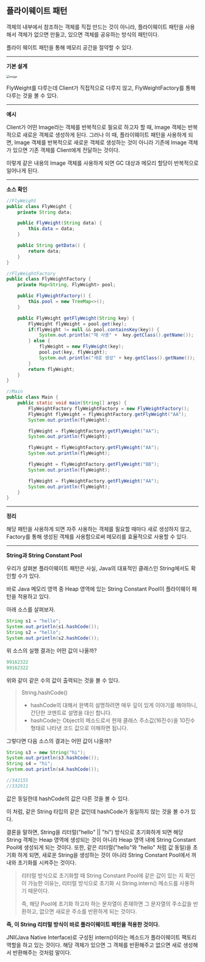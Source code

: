 ## 플라이웨이트 패턴

객체의 내부에서 참조하는 객체를 직접 만드는 것이 아니라, 플라이웨이트 패턴을 사용해서 객체가 없으면 만들고, 있으면 객체를 공유하는 방식의 패턴이다.

플라이 웨이트 패턴을 통해 메모리 공간을 절약할 수 있다.

---

**기본 설계**

<img src="https://user-images.githubusercontent.com/40616436/86915345-cedd8f00-c15c-11ea-96a6-759675589bff.png" alt="image" style="zoom:50%;" />

FlyWeight를 다루는데 Client가 직접적으로 다루지 않고, FlyWeightFactory를 통해 다루는 것을 볼 수 있다.

---

**예시**

Client가 어떤 Image라는 객체를 반복적으로 필요로 하고자 할 때, Image 객체는 반복적으로 새로운 객체로 생성하게 된다. 그러나 이 때, 플라이웨이트 패턴을 사용하게 되면, Image 객체를 반복적으로 새로운 객체로 생성하는 것이 아니라 기존에 Image 객체가 있으면 기존 객체를 Client에게 전달하는 것이다.

이렇게 같은 내용의 Image 객체를 사용하게 되면 GC 대상과 메모리 할당이 반복적으로 일어나게 된다.

---

**소스 확인**

~~~java
//FlyWeight
public class FlyWeight {
    private String data;

    public FlyWeight(String data) {
        this.data = data;
    }

    public String getData() {
        return data;
    }
}

//FlyWeightFactory
public class FlyWeightFactory {
    private Map<String, FlyWeight> pool;

    public FlyWeightFactory() {
        this.pool = new TreeMap<>();
    }

    public FlyWeight getFlyWeight(String key) {
        FlyWeight flyWeight = pool.get(key);
        if(flyWeight != null && pool.containsKey(key)) {
            System.out.println("재 사용" +  key.getClass().getName());
        } else {
            flyWeight = new FlyWeight(key);
            pool.put(key, flyWeight);
            System.out.println("새로 생성" + key.getClass().getName());
        }
        return flyWeight;
    }
}

//Main
public class Main {
    public static void main(String[] args) {
        FlyWeightFactory flyWeightFactory = new FlyWeightFactory();
        FlyWeight flyWeight = flyWeightFactory.getFlyWeight("AA");
        System.out.println(flyWeight);

        flyWeight = flyWeightFactory.getFlyWeight("AA");
        System.out.println(flyWeight);

        flyWeight = flyWeightFactory.getFlyWeight("AA");
        System.out.println(flyWeight);

        flyWeight = flyWeightFactory.getFlyWeight("BB");
        System.out.println(flyWeight);

        flyWeight = flyWeightFactory.getFlyWeight("AA");
        System.out.println(flyWeight);
    }
}
~~~

---

**정리**

해당 패턴을 사용하게 되면 자주 사용하는 객체를 필요할 때마다 새로 생성하지 않고, Factory를 통해 생성된 객체를 사용함으로써 메모리를 효율적으로 사용할 수 있다.

---

**String과 String Constant Pool**

우리가 살펴본 플라이웨이트 패턴은 사실, Java의 대표적인 클래스인 String에서도 확인할 수가 있다.

바로 Java 메모리 영역 중 Heap 영역에 있는 String Constant Pool이 플라이웨이 패턴을 적용하고 있다.

아래 소스를 살펴보자.

~~~java
String s1 = "hello";
System.out.println(s1.hashCode());
String s2 = "hello";
System.out.println(s2.hashCode());
~~~

위 소스의 실행 결과는 어떤 값이 나올까? 

~~~java
99162322
99162322
~~~

위와 같이 같은 수의 값이 출력되는 것을 볼 수 있다.

> String.hashCode()
>
> - hashCode의 대해서 완벽히 설명하려면 매우 깊이 있게 이야기를 해야하니, 간단한 코멘트로 설명을 대신 합니다.
> - hashCode는 Object의 메소드로서 현재 클래스 주소값(16진수)을 10진수 형태로 나타낸 코드 값으로 이해하면 됩니다.

그렇다면 다음 소스의 결과는 어떤 값이 나올까?

~~~java
String s3 = new String("hi");
System.out.println(s3.hashCode());
String s4 = "hi";
System.out.println(s4.hashCode());

//342155
//332911
~~~

값은 동일한데 hashCode의 값은 다른 것을 볼 수 있다.

이 처럼, 같은 String 타입의 같은 값인데 hashCode가 동일하지 않는 것을 볼 수가 있다. 

결론을 말하면, String을 리터럴("hello" || "hi") 방식으로 초기화하게 되면 해당 String 객체는 Heap 영역에 생성되는 것이 아니라 Heap 영역 내에 String Constant Pool에 생성되게 되는 것이다. 또한, 같은 리터럴("hello"와 "hello" 처럼 값 동일)을 초기화 하게 되면, 새로운 String을 생성하는 것이 아니라 String Constant Pool에서 꺼내와 초기화를 시켜주는 것이다.

> 리터럴 방식으로 초기화할 때 String Constant Pool에 같은 값이 있는 지 확인이 가능한 이유는, 리터럴 방식으로 초기화 시 String.intern() 메소드를 사용하기 때문이다.
>
> 즉, 해당 Pool에 초기화 하고자 하는 문자열이 존재하면 그 문자열의 주소값을 반환하고, 없으면 새로운 주소를 반환하게 되는 것이다.

**즉, 이 String 리터럴 방식이 바로 플라이웨이트 패턴을 적용한 것이다.**

JNI(Java Native Interface)로 구성된 intern()이라는 메소드가 플라이웨이트 팩토리 역할을 하고 있는 것이다. 해당 객체가 있으면 그 객체를 반환해주고 없으면 새로 생성해서 반환해주는 것처럼 말이다.